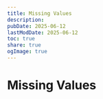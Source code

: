 ```yaml
---
title: Missing Values
description: 
pubDate: 2025-06-12
lastModDate: 2025-06-12
toc: true
share: true
ogImage: true
---
```


# Missing Values